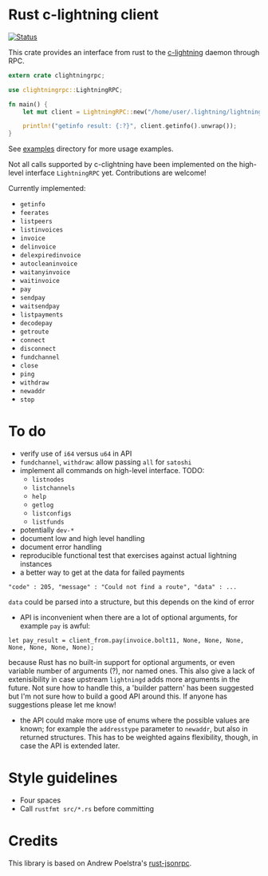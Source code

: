 # Rust c-lightning client

[![Status](https://travis-ci.org/laanwj/rust-clightning-rpc.png?branch=master)](https://travis-ci.org/laanwj/rust-clightning-rpc)

This crate provides an interface from rust to the [c-lightning](https://github.com/ElementsProject/lightning) daemon through RPC.

```rust
extern crate clightningrpc;

use clightningrpc::LightningRPC;

fn main() {
    let mut client = LightningRPC::new("/home/user/.lightning/lightning-rpc".to_string());

    println!("getinfo result: {:?}", client.getinfo().unwrap());
}
```

See [examples](examples/) directory for more usage examples.

Not all calls supported by c-clightning have been implemented on the high-level interface
`LightningRPC` yet. Contributions are welcome!

Currently implemented:

- `getinfo`
- `feerates`
- `listpeers`
- `listinvoices`
- `invoice`
- `delinvoice`
- `delexpiredinvoice`
- `autocleaninvoice`
- `waitanyinvoice`
- `waitinvoice`
- `pay`
- `sendpay`
- `waitsendpay`
- `listpayments`
- `decodepay`
- `getroute`
- `connect`
- `disconnect`
- `fundchannel`
- `close`
- `ping`
- `withdraw`
- `newaddr`
- `stop`

# To do

- verify use of `i64` versus `u64` in API
- `fundchannel`, `withdraw`: allow passing `all` for `satoshi`
- implement all commands on high-level interface. TODO:
    - `listnodes`
    - `listchannels`
    - `help`
    - `getlog`
    - `listconfigs`
    - `listfunds`
- potentially `dev-*`
- document low and high level handling
- document error handling
- reproducible functional test that exercises against actual lightning instances
- a better way to get at the data for failed payments

```
"code" : 205, "message" : "Could not find a route", "data" : ...
```

  `data` could be parsed into a structure, but this depends on the kind of error

- API is inconvenient when there are a lot of optional arguments, for example `pay` is awful:

```
let pay_result = client_from.pay(invoice.bolt11, None, None, None, None, None, None, None);
```

because Rust has no built-in support for optional arguments, or even variable
number of arguments (?), nor named ones. This also give a lack of
extenisibility in case upstream `lightningd` adds more arguments in the future.
Not sure how to handle this, a 'builder pattern' has been suggested but I'm not
sure how to build a good API around this. If anyone has suggestions please let me know!

- the API could make more use of enums where the possible values are known; for example the
  `addresstype` parameter to `newaddr`, but also in returned structures. This has to be weighted
  agains flexibility, though, in case the API is extended later.

# Style guidelines

- Four spaces
- Call `rustfmt src/*.rs` before committing

# Credits

This library is based on Andrew Poelstra's [rust-jsonrpc](https://github.com/apoelstra/rust-jsonrpc).
